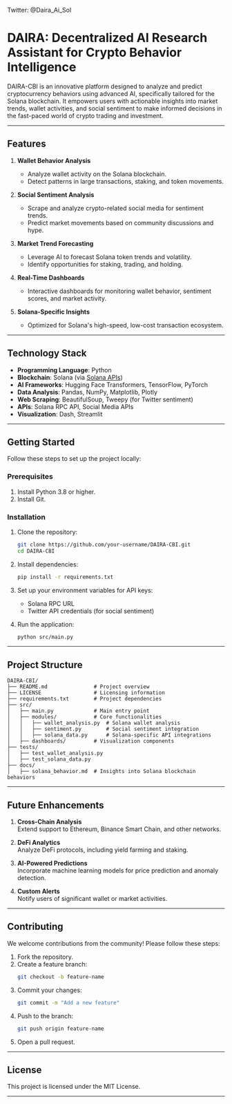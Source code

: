 Twitter: @Daira_Ai_Sol
# **DAIRA: Decentralized AI Research Assistant for Crypto Behavior Intelligence**

DAIRA-CBI is an innovative platform designed to analyze and predict cryptocurrency behaviors using advanced AI, specifically tailored for the Solana blockchain. It empowers users with actionable insights into market trends, wallet activities, and social sentiment to make informed decisions in the fast-paced world of crypto trading and investment.

---

## **Features**

1. **Wallet Behavior Analysis**  
   - Analyze wallet activity on the Solana blockchain.
   - Detect patterns in large transactions, staking, and token movements.

2. **Social Sentiment Analysis**  
   - Scrape and analyze crypto-related social media for sentiment trends.
   - Predict market movements based on community discussions and hype.

3. **Market Trend Forecasting**  
   - Leverage AI to forecast Solana token trends and volatility.
   - Identify opportunities for staking, trading, and holding.

4. **Real-Time Dashboards**  
   - Interactive dashboards for monitoring wallet behavior, sentiment scores, and market activity.

5. **Solana-Specific Insights**  
   - Optimized for Solana's high-speed, low-cost transaction ecosystem.

---

## **Technology Stack**

- **Programming Language**: Python  
- **Blockchain**: Solana (via [Solana APIs](https://solana.com/developers))  
- **AI Frameworks**: Hugging Face Transformers, TensorFlow, PyTorch  
- **Data Analysis**: Pandas, NumPy, Matplotlib, Plotly  
- **Web Scraping**: BeautifulSoup, Tweepy (for Twitter sentiment)  
- **APIs**: Solana RPC API, Social Media APIs  
- **Visualization**: Dash, Streamlit  

---

## **Getting Started**

Follow these steps to set up the project locally:

### **Prerequisites**

1. Install Python 3.8 or higher.
2. Install Git.

### **Installation**

1. Clone the repository:
   ```bash
   git clone https://github.com/your-username/DAIRA-CBI.git
   cd DAIRA-CBI
   ```

2. Install dependencies:
   ```bash
   pip install -r requirements.txt
   ```

3. Set up your environment variables for API keys:
   - Solana RPC URL
   - Twitter API credentials (for social sentiment)

4. Run the application:
   ```bash
   python src/main.py
   ```

---

## **Project Structure**

```
DAIRA-CBI/
├── README.md               # Project overview
├── LICENSE                 # Licensing information
├── requirements.txt        # Project dependencies
├── src/
│   ├── main.py             # Main entry point
│   ├── modules/            # Core functionalities
│   │   ├── wallet_analysis.py  # Solana wallet analysis
│   │   ├── sentiment.py        # Social sentiment integration
│   │   ├── solana_data.py      # Solana-specific API integrations
│   ├── dashboards/         # Visualization components
├── tests/
│   ├── test_wallet_analysis.py
│   ├── test_solana_data.py
├── docs/
│   ├── solana_behavior.md  # Insights into Solana blockchain behaviors
```

---

## **Future Enhancements**

1. **Cross-Chain Analysis**  
   Extend support to Ethereum, Binance Smart Chain, and other networks.

2. **DeFi Analytics**  
   Analyze DeFi protocols, including yield farming and staking.

3. **AI-Powered Predictions**  
   Incorporate machine learning models for price prediction and anomaly detection.

4. **Custom Alerts**  
   Notify users of significant wallet or market activities.

---

## **Contributing**

We welcome contributions from the community! Please follow these steps:

1. Fork the repository.
2. Create a feature branch:
   ```bash
   git checkout -b feature-name
   ```
3. Commit your changes:
   ```bash
   git commit -m "Add a new feature"
   ```
4. Push to the branch:
   ```bash
   git push origin feature-name
   ```
5. Open a pull request.

---

## **License**

This project is licensed under the MIT License.

---
